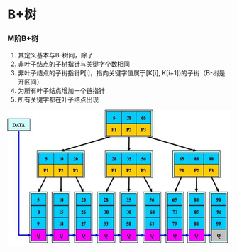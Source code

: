 # B+树

### M阶B+树

1. 其定义基本与B-树同，除了
2. 非叶子结点的子树指针与关键字个数相同
3. 非叶子结点的子树指针P\[i\]，指向关键字值属于\[K\[i\], K\[i+1\]\)的子树（B-树是开区间）
4. 为所有叶子结点增加一个链指针
5. 所有关键字都在叶子结点出现

![](../../.gitbook/assets/image%20%2876%29.png)

